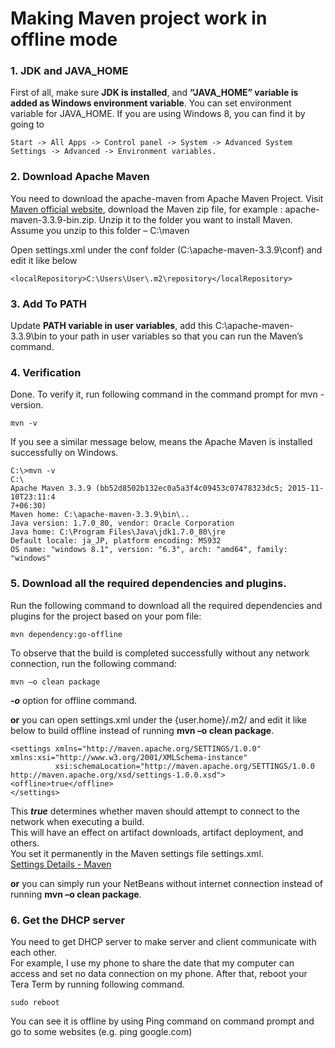 # Making Maven project work in offline mode

### 1. JDK and JAVA_HOME
First of all, make sure **JDK is installed**, and **“JAVA_HOME” variable is added as Windows environment variable**.
You can set environment variable for JAVA_HOME. If you are using Windows 8, you can find it by going to 
```
Start -> All Apps -> Control panel -> System -> Advanced System Settings -> Advanced -> Environment variables.
```

### 2. Download Apache Maven
You need to download the apache-maven from Apache Maven Project.
Visit [Maven official website](https://maven.apache.org/download.cgi), download the Maven zip file, for example : apache-maven-3.3.9-bin.zip. Unzip it to the folder you want to install Maven.
Assume you unzip to this folder – C:\maven


Open settings.xml  under the conf folder (C:\apache-maven-3.3.9\conf) and edit it like below
```
<localRepository>C:\Users\User\.m2\repository</localRepository>
```

### 3. Add To PATH
Update **PATH variable in user variables**, add this C:\apache-maven-3.3.9\bin to your path in user variables so that you can run the Maven’s command.

### 4. Verification
Done. To verify it, run following command in the command prompt for mvn -version.
```
mvn -v
```
If you see a similar message below, means the Apache Maven is installed successfully on Windows.
```
C:\>mvn -v
C:\
Apache Maven 3.3.9 (bb52d8502b132ec0a5a3f4c09453c07478323dc5; 2015-11-10T23:11:4
7+06:30)
Maven home: C:\apache-maven-3.3.9\bin\..
Java version: 1.7.0_80, vendor: Oracle Corporation
Java home: C:\Program Files\Java\jdk1.7.0_80\jre
Default locale: ja_JP, platform encoding: MS932
OS name: "windows 8.1", version: "6.3", arch: "amd64", family: "windows"
```

### 5. Download all the required dependencies and plugins.
Run the following command to download all the required dependencies and plugins for the project based on your pom file:
```
mvn dependency:go-offline
```

To observe that the build is completed successfully without any network connection, run the following command: 
```
mvn –o clean package
```
***-o*** option for offline command.

**or** you can open settings.xml under the {user.home}/.m2/ and edit it like below to build offline instead of running **mvn –o clean package**.  
```
<settings xmlns="http://maven.apache.org/SETTINGS/1.0.0" xmlns:xsi="http://www.w3.org/2001/XMLSchema-instance"
          xsi:schemaLocation="http://maven.apache.org/SETTINGS/1.0.0 http://maven.apache.org/xsd/settings-1.0.0.xsd">
<offline>true</offline>
</settings>
```
This ***<offline>true</offline>*** determines whether maven should attempt to connect to the network when executing a build.  
This will have an effect on artifact downloads, artifact deployment, and others.  
You set it permanently in the Maven settings file settings.xml.  
[Settings Details - Maven](http://maven.apache.org/settings.html#Settings_Details)  

**or** you can simply run your NetBeans without internet connection instead of running **mvn –o clean package**.


### 6. Get the DHCP server

You need to get DHCP server to make server and client communicate with each other.  
For example, I use my phone to share the date that my computer can access and set no data connection on my phone.
After that, reboot your Tera Term by running following command.
```
sudo reboot
```
You can see it is offline by using Ping command on command prompt and go to some websites (e.g. ping google.com) 

